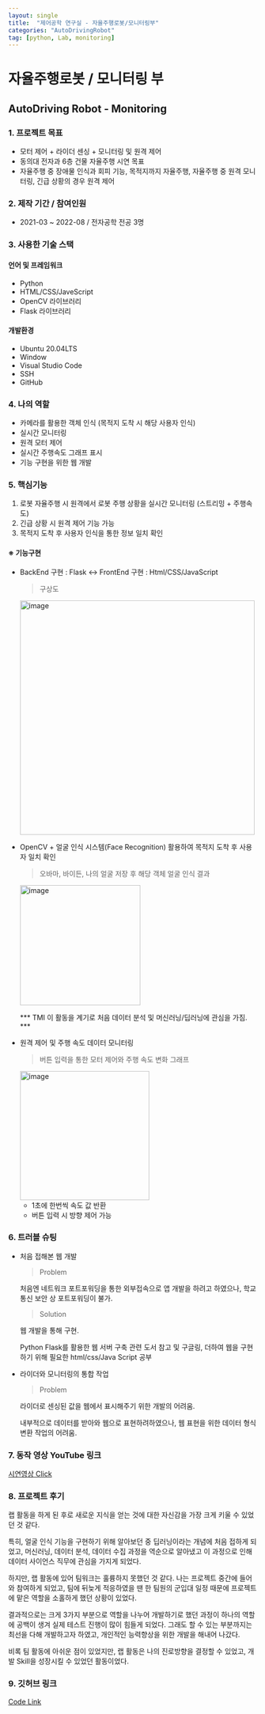 ```yaml
---
layout: single
title:  "제어공학 연구실 - 자율주행로봇/모니터링부"
categories: "AutoDrivingRobot"
tag: [python, Lab, monitoring]
---
```


# 자율주행로봇 / 모니터링 부

## AutoDriving Robot - Monitoring

### 1. 프로젝트 목표

- 모터 제어 + 라이더 센싱 + 모니터링 및 원격 제어
- 동의대 전자과 6층 건물 자율주행 시연 목표
- 자율주행 중 장애물 인식과 회피 기능, 목적지까지 자율주행, 자율주행 중 원격 모니터링, 긴급 상황의 경우 원격 제어

### 2. 제작 기간 / 참여인원

- 2021-03 ~ 2022-08 / 전자공학 전공 3명

### 3. 사용한 기술 스택

#### 언어 및 프레임워크

- Python
- HTML/CSS/JaveScript
- OpenCV 라이브러리
- Flask 라이브러리

#### 개발환경

- Ubuntu 20.04LTS
- Window 
- Visual Studio Code
- SSH
- GitHub

### 4. 나의 역할

- 카메라를 활용한 객체 인식 (목적지 도착 시 해당 사용자 인식)
- 실시간 모니터링
- 원격 모터 제어
- 실시간 주행속도 그래프 표시 
- 기능 구현을 위한 웹 개발

### 5. 핵심기능

1. 로봇 자율주행 시 원격에서 로봇 주행 상황을 실시간 모니터링 (스트리밍 + 주행속도)
2. 긴급 상황 시 원격 제어 기능 가능
3. 목적지 도착 후 사용자 인식을 통한 정보 일치 확인

#### ※ 기능구현

- BackEnd 구현 : Flask <-> FrontEnd 구현 : Html/CSS/JavaScript

  > 구상도

  <img width="474" alt="image" src="https://user-images.githubusercontent.com/84834776/194814766-e776cee8-91b7-42ad-b64c-bf6afeeb43b3.png">

- OpenCV + 얼굴 인식 시스템(Face Recognition) 활용하여 목적지 도착 후 사용자 일치 확인

  > 오바마, 바이든, 나의 얼굴 저장 후 해당 객체 얼굴 인식 결과

  <img width="243" alt="image" src="https://user-images.githubusercontent.com/84834776/194809968-e2f2d529-ba2f-4e5d-a06a-60d5dae28fc6.png">

  *** TMI 이 활동을 계기로 처음 데이터 분석 및 머신러닝/딥러닝에 관심을 가짐. ***
  
- 원격 제어 및 주행 속도 데이터 모니터링

  > 버튼 입력을 통한 모터 제어와 주행 속도 변화 그래프

  <img width="261" alt="image" src="https://user-images.githubusercontent.com/84834776/194810463-7d9e853f-2cba-4521-befb-517daabaebee.png">

  * 1초에 한번씩 속도 값 반환
  * 버튼 입력 시 방향 제어 가능
  
### 6. 트러블 슈팅

- 처음 접해본 웹 개발

  > Problem
  
  처음엔 네트워크 포트포워딩을 통한 외부접속으로 앱 개발을 하려고 하였으나, 학교 통신 보안 상 포트포워딩이 불가.
  
  > Solution
  
  웹 개발을 통해 구현.
  
  Python Flask를 활용한 웹 서버 구축 관련 도서 참고 및 구글링, 더하여 웹을 구현하기 위해 필요한 html/css/Java Script 공부 

- 라이더와 모니터링의 통합 작업

  > Problem

  라이더로 센싱된 값을 웹에서 표시해주기 위한 개발의 어려움. 
  
  내부적으로 데이터를 받아와 웹으로 표현하려하였으나, 웹 표현을 위한 데이터 형식 변환 작업의 어려움.

### 7. 동작 영상 YouTube 링크

  [시연영상 Click](https://youtu.be/Vu4WY2ludRw)

### 8. 프로젝트 후기

랩 활동을 하게 된 후로 새로운 지식을 얻는 것에 대한 자신감을 가장 크게 키울 수 있었던 것 같다.

특히, 얼굴 인식 기능을 구현하기 위해 알아보던 중 딥러닝이라는 개념에 처음 접하게 되었고, 머신러닝, 데이터 분석, 데이터 수집 과정을 역순으로 알아냈고 이 과정으로 인해 데이터 사이언스 직무에 관심을 가지게 되었다. 

하지만, 랩 활동에 있어 팀워크는 훌륭하지 못했던 것 같다. 나는 프로젝트 중간에 들어와 참여하게 되었고, 팀에 뒤늦게 적응하였을 땐 한 팀원의 군입대 일정 때문에 프로젝트에 맡은 역할을 소홀하게 했던 상황이 있었다.

결과적으로는 크게 3가지 부분으로 역할을 나누어 개발하기로 했던 과정이 하나의 역할에 공백이 생겨 실제 테스트 진행이 많이 힘들게 되었다. 그래도 할 수 있는 부분까지는 최선을 다해 개발하고자 하였고, 개인적인 능력향상을 위한 개발을 해내어 나갔다.

비록 팀 활동에 아쉬운 점이 있었지만, 랩 활동은 나의 진로방향을 결정할 수 있었고, 개발 Skill을 성장시킬 수 있었던 활동이었다.

### 9. 깃허브 링크

  [Code Link](https://github.com/hwanggiju/autodriving_robot.git)
